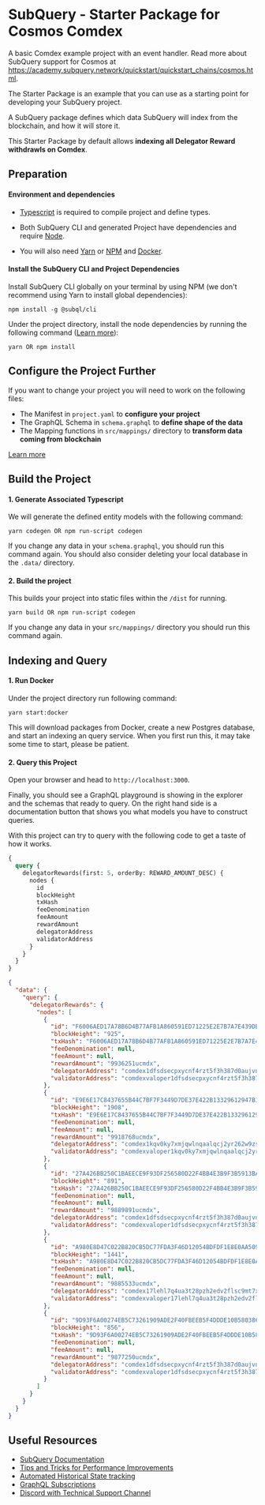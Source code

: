 # SubQuery - Starter Package for Cosmos Comdex

A basic Comdex example project with an event handler. Read more about SubQuery support for Cosmos at https://academy.subquery.network/quickstart/quickstart_chains/cosmos.html.

The Starter Package is an example that you can use as a starting point for developing your SubQuery project.

A SubQuery package defines which data SubQuery will index from the blockchain, and how it will store it.

This Starter Package by default allows **indexing all Delegator Reward withdrawls on Comdex**.

## Preparation

#### Environment and dependencies

- [Typescript](https://www.typescriptlang.org/) is required to compile project and define types.

- Both SubQuery CLI and generated Project have dependencies and require [Node](https://nodejs.org/en/).

- You will also need [Yarn](https://classic.yarnpkg.com/lang/en/docs/install) or [NPM](https://docs.npmjs.com/downloading-and-installing-node-js-and-npm) and [Docker](https://docs.docker.com/engine/install/).

#### Install the SubQuery CLI and Project Dependencies

Install SubQuery CLI globally on your terminal by using NPM (we don't recommend using Yarn to install global dependencies):

```
npm install -g @subql/cli
```

Under the project directory, install the node dependencies by running the following command ([Learn more](https://academy.subquery.network/build/install.html#)):

```
yarn OR npm install
```

## Configure the Project Further

If you want to change your project you will need to work on the following files:

- The Manifest in `project.yaml` to **configure your project**
- The GraphQL Schema in `schema.graphql` to **define shape of the data**
- The Mapping functions in `src/mappings/` directory to **transform data coming from blockchain**

[Learn more](https://academy.subquery.network/build/introduction.html)

## Build the Project

#### 1. Generate Associated Typescript

We will generate the defined entity models with the following command:

```
yarn codegen OR npm run-script codegen
```

If you change any data in your `schema.graphql`, you should run this command again. You should also consider deleting your local database in the `.data/` directory.

#### 2. Build the project

This builds your project into static files within the `/dist` for running.

```
yarn build OR npm run-script codegen
```

If you change any data in your `src/mappings/` directory you should run this command again.

## Indexing and Query

#### 1. Run Docker

Under the project directory run following command:

```
yarn start:docker
```

This will download packages from Docker, create a new Postgres database, and start an indexing an query service. When you first run this, it may take some time to start, please be patient.

#### 2. Query this Project

Open your browser and head to `http://localhost:3000`.

Finally, you should see a GraphQL playground is showing in the explorer and the schemas that ready to query. On the right hand side is a documentation button that shows you what models you have to construct queries.

With this project can try to query with the following code to get a taste of how it works.

```graphql
{
  query {
    delegatorRewards(first: 5, orderBy: REWARD_AMOUNT_DESC) {
      nodes {
        id
        blockHeight
        txHash
        feeDenomination
        feeAmount
        rewardAmount
        delegatorAddress
        validatorAddress
      }
    }
  }
}
```

```json
{
  "data": {
    "query": {
      "delegatorRewards": {
        "nodes": [
          {
            "id": "F6006AED17A78B6D4B77AFB1A860591ED71225E2E7B7A7E439DB825447739E48-0-1",
            "blockHeight": "925",
            "txHash": "F6006AED17A78B6D4B77AFB1A860591ED71225E2E7B7A7E439DB825447739E48",
            "feeDenomination": null,
            "feeAmount": null,
            "rewardAmount": "9936251ucmdx",
            "delegatorAddress": "comdex1dfsdsecpxycnf4rzt5f3h387d0aujvn3r2wfyy",
            "validatorAddress": "comdexvaloper1dfsdsecpxycnf4rzt5f3h387d0aujvn3sa5m69"
          },
          {
            "id": "E9E6E17C8437655B44C7BF7F3449D7DE37E422B13329612947B1B110180234DC-0-1",
            "blockHeight": "1908",
            "txHash": "E9E6E17C8437655B44C7BF7F3449D7DE37E422B13329612947B1B110180234DC",
            "feeDenomination": null,
            "feeAmount": null,
            "rewardAmount": "9918768ucmdx",
            "delegatorAddress": "comdex1kqv0ky7xmjqwlnqaalqcj2yr262w9zs7nyv9nd",
            "validatorAddress": "comdexvaloper1kqv0ky7xmjqwlnqaalqcj2yr262w9zs7qnkhdv"
          },
          {
            "id": "27A426BB250C1BAEECE9F93DF256580D22F4BB4E3B9F3B5913BAD9D052C787E6-0-1",
            "blockHeight": "891",
            "txHash": "27A426BB250C1BAEECE9F93DF256580D22F4BB4E3B9F3B5913BAD9D052C787E6",
            "feeDenomination": null,
            "feeAmount": null,
            "rewardAmount": "9889891ucmdx",
            "delegatorAddress": "comdex1dfsdsecpxycnf4rzt5f3h387d0aujvn3r2wfyy",
            "validatorAddress": "comdexvaloper1dfsdsecpxycnf4rzt5f3h387d0aujvn3sa5m69"
          },
          {
            "id": "A980E8D47C022B820CB5DC77FDA3F46D12054BDFDF1E8E0AA509E3A5983ED900-0-1",
            "blockHeight": "1441",
            "txHash": "A980E8D47C022B820CB5DC77FDA3F46D12054BDFDF1E8E0AA509E3A5983ED900",
            "feeDenomination": null,
            "feeAmount": null,
            "rewardAmount": "9885533ucmdx",
            "delegatorAddress": "comdex17lehl7q4ua3t28pzh2edv2flsc9mt7xcwmm5f5",
            "validatorAddress": "comdexvaloper17lehl7q4ua3t28pzh2edv2flsc9mt7xcavpxh4"
          },
          {
            "id": "9D93F6A00274EB5C73261909ADE2F40FBEEB5F4DDDE10B580386816CC026CB72-0-1",
            "blockHeight": "856",
            "txHash": "9D93F6A00274EB5C73261909ADE2F40FBEEB5F4DDDE10B580386816CC026CB72",
            "feeDenomination": null,
            "feeAmount": null,
            "rewardAmount": "9877250ucmdx",
            "delegatorAddress": "comdex1dfsdsecpxycnf4rzt5f3h387d0aujvn3r2wfyy",
            "validatorAddress": "comdexvaloper1dfsdsecpxycnf4rzt5f3h387d0aujvn3sa5m69"
          }
        ]
      }
    }
  }
}
```

## Useful Resources

- [SubQuery Documentation](https://academy.subquery.network/)
- [Tips and Tricks for Performance Improvements](https://academy.subquery.network/faqs/faqs.html#how-can-i-optimise-my-project-to-speed-it-up)
- [Automated Historical State tracking](https://academy.subquery.network/th/run_publish/historical.html)
- [GraphQL Subscriptions](https://academy.subquery.network/run_publish/subscription.html)
- [Discord with Technical Support Channel](https://discord.com/invite/subquery)
